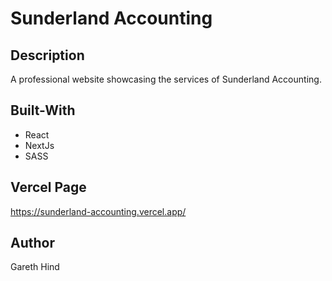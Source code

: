 # Sunderland Accounting

## Description

A professional website showcasing the services of Sunderland Accounting.

## Built-With

- React
- NextJs
- SASS

## Vercel Page
https://sunderland-accounting.vercel.app/

## Author
Gareth Hind

